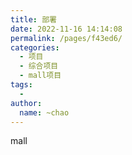 ```yaml
---
title: 部署
date: 2022-11-16 14:14:08
permalink: /pages/f43ed6/
categories:
  - 项目
  - 综合项目
  - mall项目
tags:
  - 
author: 
  name: ~chao
---
```

mall
